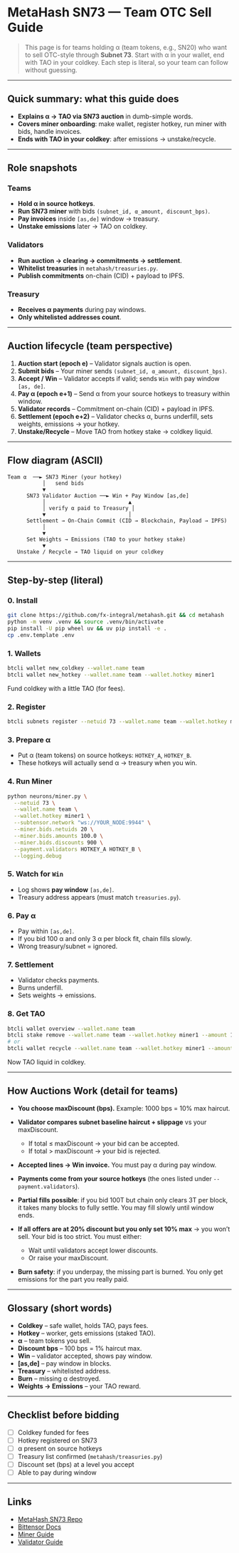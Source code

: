 # MetaHash SN73 — Team OTC Sell Guide

> This page is for teams holding α (team tokens, e.g., SN20) who want to sell OTC-style through **Subnet 73**. Start with α in your wallet, end with TAO in your coldkey. Each step is literal, so your team can follow without guessing.

---

## Quick summary: what this guide does

* **Explains α → TAO via SN73 auction** in dumb-simple words.
* **Covers miner onboarding**: make wallet, register hotkey, run miner with bids, handle invoices.
* **Ends with TAO in your coldkey**: after emissions → unstake/recycle.

---

## Role snapshots

### Teams

* **Hold α in source hotkeys**.
* **Run SN73 miner** with bids `(subnet_id, α_amount, discount_bps)`.
* **Pay invoices** inside `[as,de]` window → treasury.
* **Unstake emissions** later → TAO on coldkey.

### Validators

* **Run auction → clearing → commitments → settlement**.
* **Whitelist treasuries** in `metahash/treasuries.py`.
* **Publish commitments** on-chain (CID) + payload to IPFS.

### Treasury

* **Receives α payments** during pay windows.
* **Only whitelisted addresses count**.

---

## Auction lifecycle (team perspective)

1. **Auction start (epoch e)** – Validator signals auction is open.
2. **Submit bids** – Your miner sends `(subnet_id, α_amount, discount_bps)`.
3. **Accept / Win** – Validator accepts if valid; sends `Win` with pay window `[as, de]`.
4. **Pay α (epoch e+1)** – Send α from your source hotkeys to treasury within window.
5. **Validator records** – Commitment on-chain (CID) + payload in IPFS.
6. **Settlement (epoch e+2)** – Validator checks α, burns underfill, sets weights, emissions → your hotkey.
7. **Unstake/Recycle** – Move TAO from hotkey stake → coldkey liquid.

---

## Flow diagram (ASCII)

```
Team α  ──► SN73 Miner (your hotkey)
           │   send bids
           ▼
      SN73 Validator Auction ──► Win + Pay Window [as,de]
           │                          ▲
           │ verify α paid to Treasury │
           ▼                          │
      Settlement → On-Chain Commit (CID → Blockchain, Payload → IPFS)
           │
           ▼
      Set Weights → Emissions (TAO to your hotkey stake)
           ▼
   Unstake / Recycle → TAO liquid on your coldkey
```

---

## Step-by-step (literal)

### 0. Install

```bash
git clone https://github.com/fx-integral/metahash.git && cd metahash
python -m venv .venv && source .venv/bin/activate
pip install -U pip wheel uv && uv pip install -e .
cp .env.template .env
```

### 1. Wallets

```bash
btcli wallet new_coldkey --wallet.name team
btcli wallet new_hotkey --wallet.name team --wallet.hotkey miner1
```

Fund coldkey with a little TAO (for fees).

### 2. Register

```bash
btcli subnets register --netuid 73 --wallet.name team --wallet.hotkey miner1
```

### 3. Prepare α

* Put α (team tokens) on source hotkeys: `HOTKEY_A`, `HOTKEY_B`.
* These hotkeys will actually send α → treasury when you win.

### 4. Run Miner

```bash
python neurons/miner.py \
  --netuid 73 \
  --wallet.name team \
  --wallet.hotkey miner1 \
  --subtensor.network "ws://YOUR_NODE:9944" \
  --miner.bids.netuids 20 \
  --miner.bids.amounts 100.0 \
  --miner.bids.discounts 900 \
  --payment.validators HOTKEY_A HOTKEY_B \
  --logging.debug
```

### 5. Watch for `Win`

* Log shows **pay window** `[as,de]`.
* Treasury address appears (must match `treasuries.py`).

### 6. Pay α

* Pay within `[as,de]`.
* If you bid 100 α and only 3 α per block fit, chain fills slowly.
* Wrong treasury/subnet = ignored.

### 7. Settlement

* Validator checks payments.
* Burns underfill.
* Sets weights → emissions.

### 8. Get TAO

```bash
btcli wallet overview --wallet.name team
btcli stake remove --wallet.name team --wallet.hotkey miner1 --amount 10
# or
btcli wallet recycle --wallet.name team --wallet.hotkey miner1 --amount 10
```

Now TAO liquid in coldkey.

---

## How Auctions Work (detail for teams)

* **You choose maxDiscount (bps).** Example: 1000 bps = 10% max haircut.
* **Validator compares subnet baseline haircut + slippage** vs your maxDiscount.

  * If total ≤ maxDiscount → your bid can be accepted.
  * If total > maxDiscount → your bid is rejected.
* **Accepted lines → Win invoice.** You must pay α during pay window.
* **Payments come from your source hotkeys** (the ones listed under `--payment.validators`).
* **Partial fills possible**: if you bid 100T but chain only clears 3T per block, it takes many blocks to fully settle. You may fill slowly until window ends.
* **If all offers are at 20% discount but you only set 10% max** → you won’t sell. Your bid is too strict. You must either:

  * Wait until validators accept lower discounts.
  * Or raise your maxDiscount.
* **Burn safety**: if you underpay, the missing part is burned. You only get emissions for the part you really paid.

---

## Glossary (short words)

* **Coldkey** – safe wallet, holds TAO, pays fees.
* **Hotkey** – worker, gets emissions (staked TAO).
* **α** – team tokens you sell.
* **Discount bps** – 100 bps = 1% haircut max.
* **Win** – validator accepted, shows pay window.
* **[as,de]** – pay window in blocks.
* **Treasury** – whitelisted address.
* **Burn** – missing α destroyed.
* **Weights → Emissions** – your TAO reward.

---

## Checklist before bidding

* [ ] Coldkey funded for fees
* [ ] Hotkey registered on SN73
* [ ] α present on source hotkeys
* [ ] Treasury list confirmed (`metahash/treasuries.py`)
* [ ] Discount set (bps) at a level you accept
* [ ] Able to pay during window

---

## Links

* [MetaHash SN73 Repo](https://github.com/fx-integral/metahash)
* [Bittensor Docs](https://docs.bittensor.com/)
* [Miner Guide](../miner.md)
* [Validator Guide](../validator.md)
